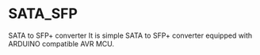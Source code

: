 # SATA_SFP
SATA to SFP+ converter
It is simple SATA to SFP+ converter equipped with ARDUINO compatible AVR MCU.
